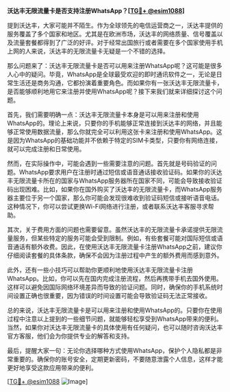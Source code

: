 **沃达丰无限流量卡是否支持注册WhatsApp？[[TG💪+ @esim1088](https://t.me/s/esim1088)]**

提到沃达丰，大家可能并不陌生。作为全球领先的电信运营商之一，沃达丰提供的服务覆盖了多个国家和地区。尤其是在欧洲市场，沃达丰的网络质量、信号覆盖以及流量套餐都得到了广泛的好评。对于经常出国旅行或者需要在多个国家使用手机上网的人来说，沃达丰的无限流量卡无疑是一个不错的选择。

那么问题来了：沃达丰无限流量卡是否可以用来注册WhatsApp呢？这可能是很多人心中的疑问。毕竟，WhatsApp是全球最受欢迎的即时通讯软件之一，无论是日常生活还是商务沟通，它都扮演着重要角色。而如果你有一张沃达丰无限流量卡，是否能够顺利地用它来注册并使用WhatsApp呢？接下来我们就来详细探讨这个问题。

首先，我们需要明确一点：沃达丰无限流量卡本身是可以用来注册和使用WhatsApp的。理论上来说，只要你的手机能够正常连接到沃达丰的网络，并且能够正常使用数据流量，那么你就完全可以利用这张卡来注册和使用WhatsApp。这是因为WhatsApp的基础功能并不依赖于特定的SIM卡类型，只要你有网络连接，就可以完成注册和日常使用。

然而，在实际操作中，可能会遇到一些需要注意的问题。首先就是号码验证的问题。WhatsApp要求用户在注册时通过短信或语音通话接收验证码。如果你的沃达丰无限流量卡所在的国家与WhatsApp服务器所在国家不同，可能会导致接收验证码出现困难。比如，如果你在国外购买了沃达丰的无限流量卡，而WhatsApp服务器主要位于另一个国家，那么你可能会发现很难收到验证码短信或接听语音电话。这种情况下，你可以尝试更换Wi-Fi网络进行注册，或者联系沃达丰客服寻求帮助。

其次，关于费用方面的问题也需要留意。虽然沃达丰的无限流量卡承诺提供无限流量服务，但某些特定的服务可能会受到限制。例如，有些套餐可能对国际短信或语音通话有额外收费。因此，在使用沃达丰无限流量卡注册WhatsApp之前，建议你仔细阅读套餐的具体条款，确保不会因为注册过程中产生的额外费用而感到意外。

此外，还有一些小技巧可以帮助你更顺利地使用沃达丰无限流量卡注册WhatsApp。比如，你可以先在国内完成注册流程，然后再携带手机去国外使用。这样可以避免因国际网络环境差异而导致的验证问题。同时，确保你的手机系统时间设置正确也很重要，因为错误的时间设置可能会导致验证码无法正常接收。

总的来说，沃达丰无限流量卡是可以用来注册和使用WhatsApp的。只要你在使用过程中注意以上提到的一些细节问题，就能够轻松享受到WhatsApp带来的便利。当然，如果你对沃达丰无限流量卡的具体使用有任何疑问，也可以随时咨询沃达丰官方客服，他们会为你提供专业的解答和支持。

最后，提醒大家一句：无论你选择哪种方式使用WhatsApp，保护个人隐私都是非常重要的。确保你的账号安全，定期更新密码，不要随意泄露个人信息，这样才能更好地享受这款应用带来的便利。

[[TG💪+ @esim1088](https://t.me/s/esim1088) ![Image](https://i.postimg.cc/4NQfJmqS/Snipaste-2025-05-13-00-14-12.png)]